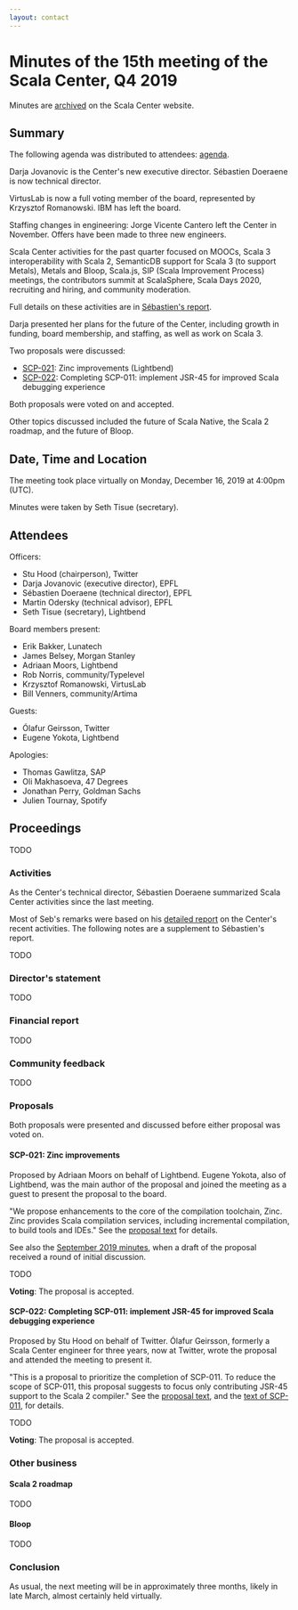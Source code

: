 ```yaml
---
layout: contact
---
```


# Minutes of the 15th meeting of the Scala Center, Q4 2019

Minutes are [archived](https://scala.epfl.ch/records.html) on the
Scala Center website.

## Summary

The following agenda was distributed to attendees:
[agenda](https://github.com/scalacenter/advisoryboard/blob/master/agendas/015-2019-q4.md).

Darja Jovanovic is the Center's new executive director.  Sébastien
Doeraene is now technical director.

VirtusLab is now a full voting member of the board, represented by
Krzysztof Romanowski.  IBM has left the board.

Staffing changes in engineering: Jorge Vicente Cantero left the Center
in November.  Offers have been made to three new engineers.

Scala Center activities for the past quarter focused on MOOCs, Scala 3
interoperability with Scala 2, SemanticDB support for Scala 3 (to
support Metals), Metals and Bloop, Scala.js, SIP (Scala Improvement
Process) meetings, the contributors summit at ScalaSphere, Scala Days
2020, recruiting and hiring, and community moderation.

Full details on these activities are in
[Sébastien's report](./2019-12-16-december-16-2019.pdf).

Darja presented her plans for the future of the Center, including
growth in funding, board membership, and staffing, as well as
work on Scala 3.

Two proposals were discussed:

* [SCP-021](https://github.com/scalacenter/advisoryboard/blob/master/proposals/021-zinc-improvements.md): Zinc improvements (Lightbend)
* [SCP-022](https://github.com/scalacenter/advisoryboard/blob/master/proposals/022-jsr-45.md): Completing SCP-011: implement JSR-45 for improved Scala debugging experience

Both proposals were voted on and accepted.

Other topics discussed included the future of Scala Native, the Scala
2 roadmap, and the future of Bloop.

## Date, Time and Location

The meeting took place virtually on Monday, December 16, 2019 at
4:00pm (UTC).

Minutes were taken by Seth Tisue (secretary).

## Attendees

Officers:

* Stu Hood (chairperson), Twitter
* Darja Jovanovic (executive director), EPFL
* Sébastien Doeraene (technical director), EPFL
* Martin Odersky (technical advisor), EPFL
* Seth Tisue (secretary), Lightbend

Board members present:

* Erik Bakker, Lunatech
* James Belsey, Morgan Stanley
* Adriaan Moors, Lightbend
* Rob Norris, community/Typelevel
* Krzysztof Romanowski, VirtusLab
* Bill Venners, community/Artima

Guests:

* Ólafur Geirsson, Twitter
* Eugene Yokota, Lightbend

Apologies:

* Thomas Gawlitza, SAP
* Oli Makhasoeva, 47 Degrees
* Jonathan Perry, Goldman Sachs
* Julien Tournay, Spotify

## Proceedings

TODO

### Activities

As the Center's technical director, Sébastien Doeraene summarized
Scala Center activities since the last meeting.

Most of Seb's remarks were based on his [detailed report](./2019-12-16-december-16-2019.pdf)
on the Center's recent activities.  The following notes are a
supplement to Sébastien's report.

TODO

### Director's statement

TODO

### Financial report

TODO

### Community feedback

TODO

### Proposals

Both proposals were presented and discussed before either proposal was voted on.

#### SCP-021: Zinc improvements

Proposed by Adriaan Moors on behalf of Lightbend.  Eugene Yokota, also
of Lightbend, was the main author of the proposal and joined the meeting
as a guest to present the proposal to the board.

"We propose enhancements to the core of the compilation toolchain,
Zinc. Zinc provides Scala compilation services, including incremental
compilation, to build tools and IDEs."  See the [proposal
text](https://github.com/scalacenter/advisoryboard/blob/master/proposals/021-zinc-improvements.md)
for details.

See also the [September 2019
minutes](https://scala.epfl.ch/minutes/2019/09/11/september-11-2019.html),
when a draft of the proposal received a round of initial discussion.

TODO

**Voting**: The proposal is accepted.

#### SCP-022: Completing SCP-011: implement JSR-45 for improved Scala debugging experience

Proposed by Stu Hood on behalf of Twitter.  Ólafur Geirsson, formerly
a Scala Center engineer for three years, now at Twitter, wrote the
proposal and attended the meeting to present it.

"This is a proposal to prioritize the completion of SCP-011. To reduce
the scope of SCP-011, this proposal suggests to focus only contributing
JSR-45 support to the Scala 2 compiler."  See the [proposal
text](https://github.com/scalacenter/advisoryboard/blob/master/proposals/022-jsr-45.md),
and the [text of
SCP-011](https://github.com/scalacenter/advisoryboard/blob/master/proposals/011-debugging-symbols.md),
for details.

TODO

**Voting**: The proposal is accepted.

### Other business

#### Scala 2 roadmap

TODO

#### Bloop

TODO

### Conclusion

As usual, the next meeting will be in approximately three months,
likely in late March, almost certainly held virtually.
